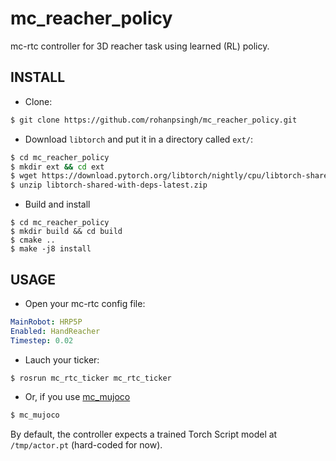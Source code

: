 # mc_reacher_policy
mc-rtc controller for 3D reacher task using learned (RL) policy.

## INSTALL

- Clone:
```sh
$ git clone https://github.com/rohanpsingh/mc_reacher_policy.git
```
- Download `libtorch` and put it in a directory called `ext/`:
```sh
$ cd mc_reacher_policy
$ mkdir ext && cd ext
$ wget https://download.pytorch.org/libtorch/nightly/cpu/libtorch-shared-with-deps-latest.zip
$ unzip libtorch-shared-with-deps-latest.zip
```
- Build and install
```
$ cd mc_reacher_policy
$ mkdir build && cd build
$ cmake ..
$ make -j8 install
```


## USAGE

- Open your mc-rtc config file:
```yaml
MainRobot: HRP5P
Enabled: HandReacher
Timestep: 0.02
```

- Lauch your ticker:
```sh
$ rosrun mc_rtc_ticker mc_rtc_ticker
```
- Or, if you use [mc_mujoco](https://github.com/rohanpsingh/mc_mujoco)
```sh
$ mc_mujoco
```

By default, the controller expects a trained Torch Script model at `/tmp/actor.pt` (hard-coded for now).
